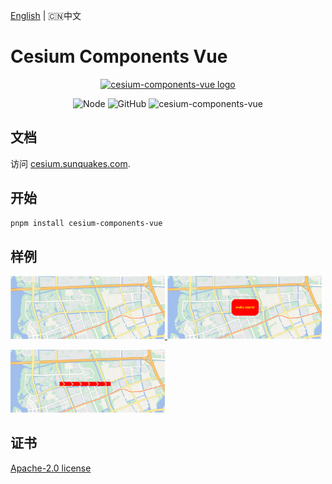 [English](README.md) | 🇨🇳中文

# Cesium Components Vue

<p align="center">
    <a href="https://cesium.sunquakes.com/zh" target="_blank" rel="noopener noreferrer">
        <img width="200" src="https://cesium.sunquakes.com/images/logo.png" alt="cesium-components-vue logo">
    </a>
</p>
<p align="center">
    <img src="https://img.shields.io/badge/node-%3E=20.5.1-brightgreen.svg?maxAge=2592000" alt="Node">
    <img alt="GitHub" src="https://img.shields.io/github/license/sunquakes/cesium-components-vue?color=blue">
    <img alt="cesium-components-vue" src="https://img.shields.io/github/v/release/sunquakes/cesium-components-vue">
</p>

## 文档 

访问 [cesium.sunquakes.com](https://cesium.sunquakes.com).

## 开始

```bash
pnpm install cesium-components-vue
```

## 样例

<p>
    <a target="_blank" href="https://cesium.sunquakes.com/zh/guide/viewer.html#default-color">
        <img width="49%" src="images/map-world.png" />
    </a>
    <a target="_blank" href="https://cesium.sunquakes.com/zh/guide/popup.html#example">
        <img width="49%" src="images/popup.png" />
    </a>
<p>
</p>
    <a target="_blank" href="https://cesium.sunquakes.com/zh/guide/material.html#polyline">
        <img width="49%" src="images/polyline-arrors.png" />
    </a>
</p>

## 证书

[Apache-2.0 license](/LICENSE)

